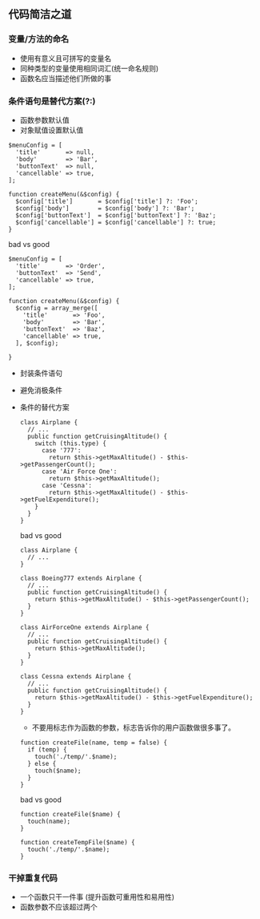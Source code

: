 ## 代码简洁之道



### 变量/方法的命名

- 使用有意义且可拼写的变量名
- 同种类型的变量使用相同词汇(统一命名规则)
- 函数名应当描述他们所做的事




###  条件语句是替代方案(?:)
- 函数参数默认值
- 对象赋值设置默认值
```
$menuConfig = [
  'title'       => null,
  'body'        => 'Bar',
  'buttonText'  => null,
  'cancellable' => true,
];

function createMenu(&$config) {
  $config['title']       = $config['title'] ?: 'Foo';
  $config['body']        = $config['body'] ?: 'Bar';
  $config['buttonText']  = $config['buttonText'] ?: 'Baz';
  $config['cancellable'] = $config['cancellable'] ?: true;
}

```
bad vs good

```
$menuConfig = [
  'title'       => 'Order',
  'buttonText'  => 'Send',
  'cancellable' => true,
];

function createMenu(&$config) {
  $config = array_merge([
    'title'       => 'Foo',
    'body'        => 'Bar',
    'buttonText'  => 'Baz',
    'cancellable' => true,
  ], $config);

}
```

- 封装条件语句

- 避免消极条件

- 条件的替代方案

  ~~~
  class Airplane {
    // ...
    public function getCruisingAltitude() {
      switch (this.type) {
        case '777':
          return $this->getMaxAltitude() - $this->getPassengerCount();
        case 'Air Force One':
          return $this->getMaxAltitude();
        case 'Cessna':
          return $this->getMaxAltitude() - $this->getFuelExpenditure();
      }
    }
  }
  ~~~

  bad vs good

  ```
  class Airplane {
    // ...
  }
  
  class Boeing777 extends Airplane {
    // ...
    public function getCruisingAltitude() {
      return $this->getMaxAltitude() - $this->getPassengerCount();
    }
  }
  
  class AirForceOne extends Airplane {
    // ...
    public function getCruisingAltitude() {
      return $this->getMaxAltitude();
    }
  }
  
  class Cessna extends Airplane {
    // ...
    public function getCruisingAltitude() {
      return $this->getMaxAltitude() - $this->getFuelExpenditure();
    }
  }
  ```

  - 不要用标志作为函数的参数，标志告诉你的用户函数做很多事了。

  ```
  function createFile(name, temp = false) {
    if (temp) {
      touch('./temp/'.$name);
    } else {
      touch($name);
    }
  }
  ```

  bad  vs good

  ```
  function createFile($name) {
    touch(name);
  }
  
  function createTempFile($name) {
    touch('./temp/'.$name);
  }
  ```

  

  

  

### 干掉重复代码

- 一个函数只干一件事   (提升函数可重用性和易用性)
- 函数参数不应该超过两个

  